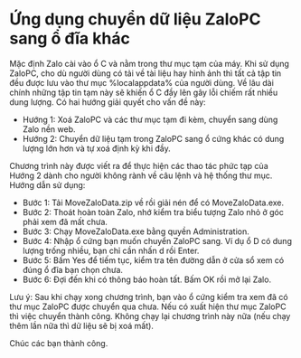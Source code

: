 # Ứng dụng chuyển dữ liệu ZaloPC sang ổ đĩa khác
Mặc định Zalo cài vào ổ C và nằm trong thư mục tạm của máy. Khi sử dụng ZaloPC, cho dù người dùng có tải về tài liệu hay hình ảnh thì tất cả tập tin đều được lưu vào thư mục %localappdata% của người dùng. Về lâu dài chính những tập tin tạm này sẽ khiến ổ C đầy lên gây lỗi chiếm rất nhiều dung lượng.
Có hai hướng giải quyết cho vấn đề này:
- Hướng 1: Xoá ZaloPC và các thư mục tạm đi kèm, chuyển sang dùng Zalo nền web.
- Hướng 2: Chuyển dữ liệu tạm trong ZaloPC sang ổ cứng khác có dung lượng lớn hơn và tự xoá định kỳ khi đầy.

Chương trình này được viết ra để thực hiện các thao tác phức tạp của Hướng 2 dành cho người không rành về câu lệnh và hệ thống thư mục.
Hướng dẫn sử dụng:

- Bước 1: Tải MoveZaloData.zip về rồi giải nén để có MoveZaloData.exe.
- Bước 2: Thoát hoàn toàn Zalo, nhớ kiểm tra biểu tượng Zalo nhỏ ở góc phải xem đã mất chưa.
- Bước 3: Chạy MoveZaloData.exe bằng quyền Administration.
- Bước 4: Nhập ổ cứng bạn muốn chuyển ZaloPC sang. Ví dụ ổ D có dung lượng trống nhiều, bạn chỉ cần nhấn d rồi Enter.
- Bước 5: Bấm Yes để tiếm tục, kiểm tra tên đường dẫn ở cửa sổ xem có đúng ổ đĩa bạn chọn chưa.
- Bước 6: Đợi đến khi có thông báo hoàn tất. Bấm OK rồi mở lại Zalo.

Lưu ý: Sau khi chạy xong chương trình, bạn vào ổ cứng kiểm tra xem đã có thư mục ZaloPC được chuyển qua chưa. Nếu có xuất hiện thư mục ZaloPC thì việc chuyển thành công. Không chạy lại chương trình này nữa (nếu chạy thêm lần nữa thì dử liệu sẽ bị xoá mất).

Chúc các bạn thành công.